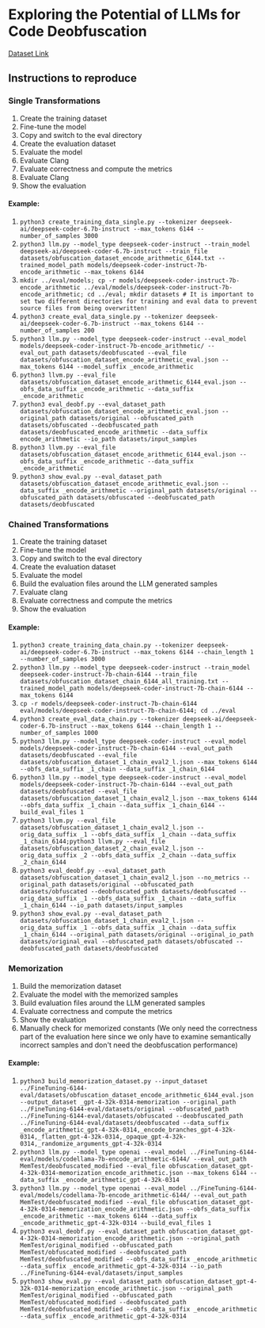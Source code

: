 # Exploring the Potential of LLMs for Code Deobfuscation

[Dataset Link](https://zenodo.org/records/15831457)

## Instructions to reproduce

### Single Transformations

1. Create the training dataset
2. Fine-tune the model
3. Copy and switch to the eval directory
4. Create the evaluation dataset
5. Evaluate the model
6. Evaluate Clang
7. Evaluate correctness and compute the metrics
8. Evaluate Clang
9. Show the evaluation

#### Example:
1. ```python3 create_training_data_single.py --tokenizer deepseek-ai/deepseek-coder-6.7b-instruct --max_tokens 6144 --number_of_samples 3000```
2. ```python3 llm.py --model_type deepseek-coder-instruct --train_model deepseek-ai/deepseek-coder-6.7b-instruct --train_file datasets/obfuscation_dataset_encode_arithmetic_6144.txt --trained_model_path models/deepseek-coder-instruct-7b-encode_arithmetic --max_tokens 6144```
3. ```mkdir ../eval/models; cp -r models/deepseek-coder-instruct-7b-encode_arithmetic ../eval/models/deepseek-coder-instruct-7b-encode_arithmetic; cd ../eval; mkdir datasets # It is important to set two different directories for training and eval data to prevent source files from being overwritten!```
4. ```python3 create_eval_data_single.py --tokenizer deepseek-ai/deepseek-coder-6.7b-instruct --max_tokens 6144 --number_of_samples 200```
5. ```python3 llm.py --model_type deepseek-coder-instruct --eval_model models/deepseek-coder-instruct-7b-encode_arithmetic/ --eval_out_path datasets/deobfuscated --eval_file datasets/obfuscation_dataset_encode_arithmetic_eval.json --max_tokens 6144 --model_suffix _encode_arithmetic```
6. ```python3 llvm.py --eval_file datasets/obfuscation_dataset_encode_arithmetic_6144_eval.json --obfs_data_suffix _encode_arithmetic --data_suffix _encode_arithmetic```
7. ```python3 eval_deobf.py --eval_dataset_path datasets/obfuscation_dataset_encode_arithmetic_eval.json --original_path datasets/original --obfuscated_path datasets/obfuscated --deobfuscated_path datasets/deobfuscated_encode_arithmetic --data_suffix encode_arithmetic --io_path datasets/input_samples```
8. ```python3 llvm.py --eval_file datasets/obfuscation_dataset_encode_arithmetic_6144_eval.json --obfs_data_suffix _encode_arithmetic --data_suffix _encode_arithmetic```
9. ```python3 show_eval.py --eval_dataset_path datasets/obfuscation_dataset_encode_arithmetic_eval.json --data_suffix _encode_arithmetic --original_path datasets/original --obfuscated_path datasets/obfuscated --deobfuscated_path datasets/deobfuscated```

### Chained Transformations

1. Create the training dataset
2. Fine-tune the model
3. Copy and switch to the eval directory
4. Create the evaluation dataset
5. Evaluate the model
6. Build the evaluation files around the LLM generated samples
7. Evaluate clang
8. Evaluate correctness and compute the metrics
9. Show the evaluation

#### Example:

1. ```python3 create_training_data_chain.py --tokenizer deepseek-ai/deepseek-coder-6.7b-instruct --max_tokens 6144 --chain_length 1 --number_of_samples 3000```
2. ```python3 llm.py --model_type deepseek-coder-instruct --train_model deepseek-coder-instruct-7b-chain-6144 --train_file datasets/obfuscation_dataset_chain_6144_all_training.txt --trained_model_path models/deepseek-coder-instruct-7b-chain-6144 --max_tokens 6144```
3. ```cp -r models/deepseek-coder-instruct-7b-chain-6144 eval/models/deepseek-coder-instruct-7b-chain-6144; cd ../eval```
4. ```python3 create_eval_data_chain.py --tokenizer deepseek-ai/deepseek-coder-6.7b-instruct --max_tokens 6144 --chain_length 1 --number_of_samples 1000```
5. ```python3 llm.py --model_type deepseek-coder-instruct --eval_model models/deepseek-coder-instruct-7b-chain-6144 --eval_out_path datasets/deobfuscated --eval_file datasets/obfuscation_dataset_1_chain_eval2_l.json --max_tokens 6144 --obfs_data_suffix _1_chain --data_suffix _1_chain_6144```
6. ```python3 llm.py --model_type deepseek-coder-instruct --eval_model models/deepseek-coder-instruct-7b-chain-6144 --eval_out_path datasets/deobfuscated --eval_file datasets/obfuscation_dataset_1_chain_eval2_l.json --max_tokens 6144 --obfs_data_suffix _1_chain --data_suffix _1_chain_6144 --build_eval_files 1```
7. ```python3 llvm.py --eval_file datasets/obfuscation_dataset_1_chain_eval2_l.json --orig_data_suffix _1 --obfs_data_suffix _1_chain --data_suffix _1_chain_6144;python3 llvm.py --eval_file datasets/obfuscation_dataset_2_chain_eval2_l.json --orig_data_suffix _2 --obfs_data_suffix _2_chain --data_suffix _2_chain_6144```
8. ```python3 eval_deobf.py --eval_dataset_path datasets/obfuscation_dataset_1_chain_eval2_l.json --no_metrics --original_path datasets/original --obfuscated_path datasets/obfuscated --deobfuscated_path datasets/deobfuscated --orig_data_suffix _1 --obfs_data_suffix _1_chain --data_suffix _1_chain_6144 --io_path datasets/input_samples```
9. ```python3 show_eval.py --eval_dataset_path datasets/obfuscation_dataset_1_chain_eval2_l.json --orig_data_suffix _1 --obfs_data_suffix _1_chain --data_suffix _1_chain_6144 --original_path datasets/original --original_io_path datasets/original_eval --obfuscated_path datasets/obfuscated --deobfuscated_path datasets/deobfuscated```

### Memorization

1. Build the memorization dataset
2. Evaluate the model with the memorized samples
3. Build evaluation files around the LLM generated samples
4. Evaluate correctness and compute the metrics
5. Show the evaluation
6. Manually check for memorized constants (We only need the correctness part of the evaluation here since we only have to examine semantically incorrect samples and don't need the deobfuscation performance)

#### Example: 

1. ```python3 build_memorization_dataset.py --input_dataset ../FineTuning-6144-eval/datasets/obfuscation_dataset_encode_arithmetic_6144_eval.json --output_dataset _gpt-4-32k-0314-memorization --original_path ../FineTuning-6144-eval/datasets/original --obfuscated_path ../FineTuning-6144-eval/datasets/obfuscated --deobfuscated_path ../FineTuning-6144-eval/datasets/deobfuscated --data_suffix _encode_arithmetic_gpt-4-32k-0314,_encode_branches_gpt-4-32k-0314,_flatten_gpt-4-32k-0314,_opaque_gpt-4-32k-0314,_randomize_arguments_gpt-4-32k-0314```
2. ```python3 llm.py --model_type openai --eval_model ../FineTuning-6144-eval/models/codellama-7b-encode_arithmetic-6144/ --eval_out_path MemTest/deobfuscated_modified --eval_file obfuscation_dataset_gpt-4-32k-0314-memorization_encode_arithmetic.json --max_tokens 6144 --data_suffix _encode_arithmetic_gpt-4-32k-0314```
3. ```python3 llm.py --model_type openai --eval_model ../FineTuning-6144-eval/models/codellama-7b-encode_arithmetic-6144/ --eval_out_path MemTest/deobfuscated_modified --eval_file obfuscation_dataset_gpt-4-32k-0314-memorization_encode_arithmetic.json --obfs_data_suffix _encode_arithmetic --max_tokens 6144 --data_suffix _encode_arithmetic_gpt-4-32k-0314 --build_eval_files 1```
4. ```python3 eval_deobf.py --eval_dataset_path obfuscation_dataset_gpt-4-32k-0314-memorization_encode_arithmetic.json --original_path MemTest/original_modified --obfuscated_path MemTest/obfuscated_modified --deobfuscated_path MemTest/deobfuscated_modified --obfs_data_suffix _encode_arithmetic --data_suffix _encode_arithmetic_gpt-4-32k-0314 --io_path ../FineTuning-6144-eval/datasets/input_samples```
5. ```python3 show_eval.py --eval_dataset_path obfuscation_dataset_gpt-4-32k-0314-memorization_encode_arithmetic.json --original_path MemTest/original_modified --obfuscated_path MemTest/obfuscated_modified --deobfuscated_path MemTest/deobfuscated_modified --obfs_data_suffix _encode_arithmetic --data_suffix _encode_arithmetic_gpt-4-32k-0314```

